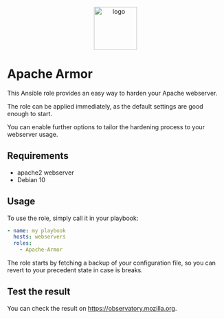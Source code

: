 <p align="center">
<img width="100px" src="https://image.flaticon.com/icons/svg/1000/1000913.svg" alt="logo">
</p>

# Apache Armor
This Ansible role provides an easy way to harden your Apache webserver.

The role can be applied immediately, as the default settings are good enough to start.

You can enable further options to tailor the hardening process to your webserver usage.

## Requirements
- apache2 webserver
- Debian 10

## Usage
To use the role, simply call it in your playbook:
```yaml
- name: my playbook
  hosts: webservers
  roles:
    - Apache-Armor
```
The role starts by fetching a backup of your configuration file, so you can revert to your precedent state in case is breaks.

## Test the result
You can check the result on https://observatory.mozilla.org.

